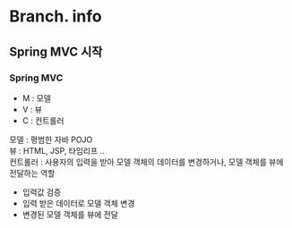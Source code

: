Branch. info
=========
  
Spring MVC 시작
---------
 
### Spring MVC

* M : 모델
* V : 뷰
* C : 컨트롤러
  
  
       
모델 : 평범한 자바 POJO  
뷰 : HTML, JSP, 타임리프 ..  
컨트롤러 : 사용자의 입력을 받아 모델 객체의 데이터를 변경하거나, 모델 객체를 뷰에 전달하는 역할  
  - 입력값 검증
  - 입력 받은 데이터로 모델 객체 변경
  - 변경된 모델 객체를 뷰에 전달
    